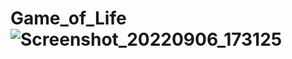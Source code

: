 # Game_of_Life![Screenshot_20220906_173125](https://user-images.githubusercontent.com/108575130/188625200-022379c5-d460-4c7f-a989-f62d9ef797ba.png)
